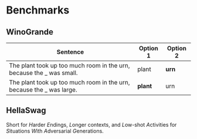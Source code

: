 # Benchmarks

## WinoGrande

Sentence                                                             | Option 1  | Option 2
-------------------------------------------------------------------- | --------- | --------
The plant took up too much room in the urn, because the _ was small. | plant     | **urn**
The plant took up too much room in the urn, because the _ was large. | **plant** | urn

## HellaSwag

Short for *H*arder *E*ndings, *L*onger contexts, and *L*ow-shot *A*ctivities
for *S*ituations *W*ith *A*dversarial *G*enerations.
